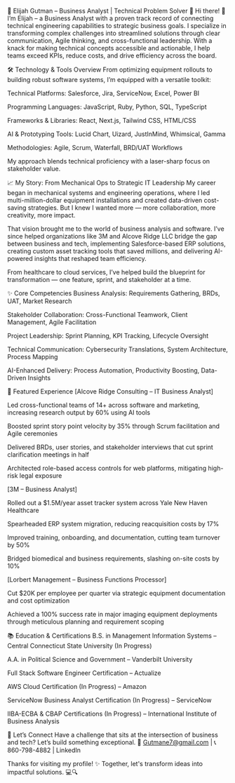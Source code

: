💼 Elijah Gutman – Business Analyst | Technical Problem Solver 🚀
Hi there! 👋 I’m Elijah – a Business Analyst with a proven track record of connecting technical engineering capabilities to strategic business goals. I specialize in transforming complex challenges into streamlined solutions through clear communication, Agile thinking, and cross-functional leadership. With a knack for making technical concepts accessible and actionable, I help teams exceed KPIs, reduce costs, and drive efficiency across the board.

🛠️ Technology & Tools Overview
From optimizing equipment rollouts to building robust software systems, I’m equipped with a versatile toolkit:

Technical Platforms: Salesforce, Jira, ServiceNow, Excel, Power BI

Programming Languages: JavaScript, Ruby, Python, SQL, TypeScript

Frameworks & Libraries: React, Next.js, Tailwind CSS, HTML/CSS

AI & Prototyping Tools: Lucid Chart, Uizard, JustInMind, Whimsical, Gamma

Methodologies: Agile, Scrum, Waterfall, BRD/UAT Workflows

My approach blends technical proficiency with a laser-sharp focus on stakeholder value.

📈 My Story: From Mechanical Ops to Strategic IT Leadership
My career began in mechanical systems and engineering operations, where I led multi-million-dollar equipment installations and created data-driven cost-saving strategies. But I knew I wanted more — more collaboration, more creativity, more impact.

That vision brought me to the world of business analysis and software. I’ve since helped organizations like 3M and Alcove Ridge LLC bridge the gap between business and tech, implementing Salesforce-based ERP solutions, creating custom asset tracking tools that saved millions, and delivering AI-powered insights that reshaped team efficiency.

From healthcare to cloud services, I’ve helped build the blueprint for transformation — one feature, sprint, and stakeholder at a time.

✨ Core Competencies
Business Analysis: Requirements Gathering, BRDs, UAT, Market Research

Stakeholder Collaboration: Cross-Functional Teamwork, Client Management, Agile Facilitation

Project Leadership: Sprint Planning, KPI Tracking, Lifecycle Oversight

Technical Communication: Cybersecurity Translations, System Architecture, Process Mapping

AI-Enhanced Delivery: Process Automation, Productivity Boosting, Data-Driven Insights

🚀 Featured Experience
[Alcove Ridge Consulting – IT Business Analyst]

Led cross-functional teams of 14+ across software and marketing, increasing research output by 60% using AI tools

Boosted sprint story point velocity by 35% through Scrum facilitation and Agile ceremonies

Delivered BRDs, user stories, and stakeholder interviews that cut sprint clarification meetings in half

Architected role-based access controls for web platforms, mitigating high-risk legal exposure

[3M – Business Analyst]

Rolled out a $1.5M/year asset tracker system across Yale New Haven Healthcare

Spearheaded ERP system migration, reducing reacquisition costs by 17%

Improved training, onboarding, and documentation, cutting team turnover by 50%

Bridged biomedical and business requirements, slashing on-site costs by 10%

[Lorbert Management – Business Functions Processor]

Cut $20K per employee per quarter via strategic equipment documentation and cost optimization

Achieved a 100% success rate in major imaging equipment deployments through meticulous planning and requirement scoping

📚 Education & Certifications
B.S. in Management Information Systems – Central Connecticut State University (In Progress)

A.A. in Political Science and Government – Vanderbilt University

Full Stack Software Engineer Certification – Actualize

AWS Cloud Certification (In Progress) – Amazon

ServiceNow Business Analyst Certification (In Progress) – ServiceNow

IIBA-ECBA & CBAP Certifications (In Progress) – International Institute of Business Analysis

🌟 Let’s Connect
Have a challenge that sits at the intersection of business and tech? Let’s build something exceptional.
📧 Gutmane7@gmail.com | 📞 860-798-4882 | LinkedIn

Thanks for visiting my profile! ✨ Together, let's transform ideas into impactful solutions. 💻🔍
